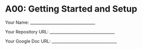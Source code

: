 # A00: Getting Started and Setup

Your Name: _________________________________

Your Repository URL: _________________________________

Your Google Doc URL: _________________________________
